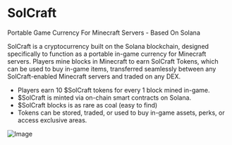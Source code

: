# SolCraft
Portable Game Currency For Minecraft Servers - Based On Solana

SolCraft is a cryptocurrency built on the Solana blockchain, designed specifically to function as a portable in-game currency for Minecraft servers. Players mine blocks in Minecraft to earn SolCraft Tokens, which can be used to buy in-game items, transferred seamlessly between any SolCraft-enabled Minecraft servers and traded on any DEX.

* Players earn 10 $SolCraft tokens for every 1 block mined in-game.
* $SolCraft is minted via on-chain smart contracts on Solana.
* $SolCraft blocks is as rare as coal (easy to find)
* Tokens can be stored, traded, or used to buy in-game assets, perks, or access exclusive areas.

![Image](https://github.com/user-attachments/assets/9e03e045-7354-42ca-bc7d-210b526042d9)
